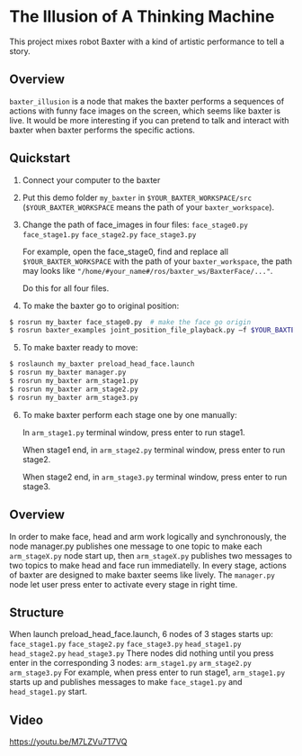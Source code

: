 # The Illusion of A Thinking Machine
This project mixes robot Baxter with a kind of artistic performance to tell a story.

##  Overview
`baxter_illusion` is a node that makes the baxter performs a sequences of actions with funny face images on the screen, which seems like baxter is live. It would be more interesting if you can pretend to talk and interact with baxter when baxter performs the specific actions.

##  Quickstart
1. Connect your computer to the baxter
2. Put this demo folder `my_baxter` in `$YOUR_BAXTER_WORKSPACE/src` (`$YOUR_BAXTER_WORKSPACE` means the path of your `baxter_workspace`).
3. Change the path of face_images in four files:
	`face_stage0.py`
	`face_stage1.py`
	`face_stage2.py`
	`face_stage3.py`

	For example, open the face_stage0, find and replace all `$YOUR_BAXTER_WORKSPACE` with the path of your `baxter_workspace`, the path may looks like `"/home/#your_name#/ros/baxter_ws/BaxterFace/..."`.

	Do this for all four files.
	
4. To make the baxter go to original position:
```bash
$ rosrun my_baxter face_stage0.py  # make the face go origin
$ rosrun baxter_examples joint_position_file_playback.py –f $YOUR_BAXTER_WORKSPACE/src/my_baxter/arm_stage0  # make two arms go origin
```

5. To make baxter ready to move:
```bash
$ roslaunch my_baxter preload_head_face.launch
$ rosrun my_baxter manager.py
$ rosrun my_baxter arm_stage1.py
$ rosrun my_baxter arm_stage2.py
$ rosrun my_baxter arm_stage3.py
```

6. To make baxter perform each stage one by one manually:

	In `arm_stage1.py` terminal window, press enter to run stage1.
	
	When stage1 end, in `arm_stage2.py` terminal window, press enter to run stage2.
	
	When stage2 end, in `arm_stage3.py` terminal window, press enter to run stage3.

##  Overview
In order to make face, head and arm work logically and synchronously, the node manager.py publishes one message to one topic to make each `arm_stageX.py` node start up, then `arm_stageX.py` publishes two messages to two topics to make head and face run immediatelly. In every stage, actions of baxter are designed to make baxter seems like lively. The `manager.py` node let user press enter to activate every stage in right time.

##  Structure
When launch preload_head_face.launch, 6 nodes of 3 stages starts up:
	`face_stage1.py`
	`face_stage2.py`
	`face_stage3.py`
	`head_stage1.py`
	`head_stage2.py`
	`head_stage3.py`
There nodes did nothing until you press enter in the corresponding 3 nodes:
	`arm_stage1.py`
	`arm_stage2.py`
	`arm_stage3.py`
For example, when press enter to run stage1, `arm_stage1.py` starts up and publishes messages to make `face_stage1.py` and `head_stage1.py` start.

##  Video
	
https://youtu.be/M7LZVu7T7VQ 


